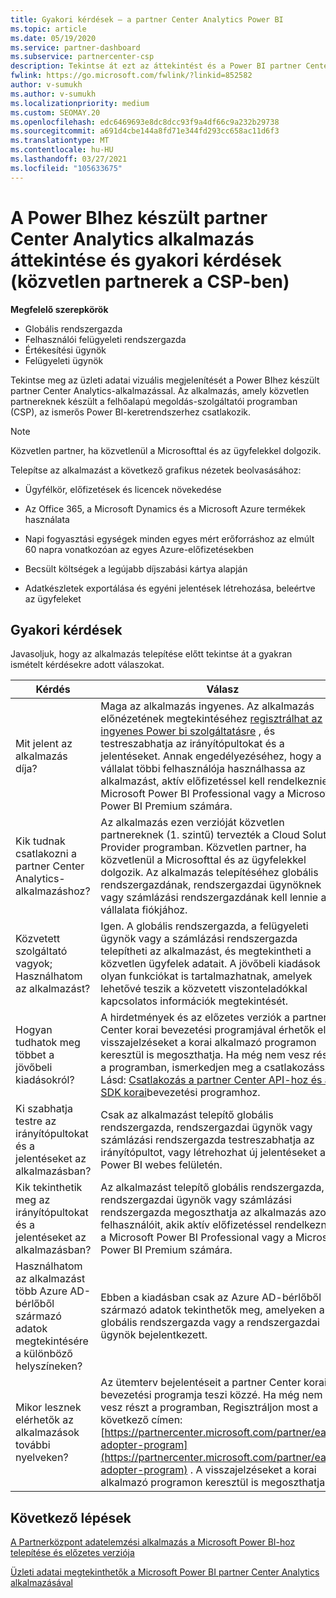 ```yaml
---
title: Gyakori kérdések – a partner Center Analytics Power BI
ms.topic: article
ms.date: 05/19/2020
ms.service: partner-dashboard
ms.subservice: partnercenter-csp
description: Tekintse át ezt az áttekintést és a Power BI partner Center Analytics alkalmazásával kapcsolatos gyakori kérdéseket.
fwlink: https://go.microsoft.com/fwlink/?linkid=852582
author: v-sumukh
ms.author: v-sumukh
ms.localizationpriority: medium
ms.custom: SEOMAY.20
ms.openlocfilehash: edc6469693e8dc8dcc93f9a4df66c9a232b29738
ms.sourcegitcommit: a691d4cbe144a8fd71e344fd293cc658ac11d6f3
ms.translationtype: MT
ms.contentlocale: hu-HU
ms.lasthandoff: 03/27/2021
ms.locfileid: "105633675"
---
```

# <a name="overview-and-faqs-for-the-partner-center-analytics-app-for-power-bi-direct-partners-in-csp"></a>A Power BIhez készült partner Center Analytics alkalmazás áttekintése és gyakori kérdések (közvetlen partnerek a CSP-ben)



**Megfelelő szerepkörök**

- Globális rendszergazda
- Felhasználói felügyeleti rendszergazda
- Értékesítési ügynök
- Felügyeleti ügynök

Tekintse meg az üzleti adatai vizuális megjelenítését a Power BIhez készült partner Center Analytics-alkalmazással. Az alkalmazás, amely közvetlen partnereknek készült a felhőalapú megoldás-szolgáltatói programban (CSP), az ismerős Power BI-keretrendszerhez csatlakozik.

> [!NOTE]  
> Közvetlen partner, ha közvetlenül a Microsofttal és az ügyfelekkel dolgozik.

Telepítse az alkalmazást a következő grafikus nézetek beolvasásához:

- Ügyfélkör, előfizetések és licencek növekedése

- Az Office 365, a Microsoft Dynamics és a Microsoft Azure termékek használata

- Napi fogyasztási egységek minden egyes mért erőforráshoz az elmúlt 60 napra vonatkozóan az egyes Azure-előfizetésekben

- Becsült költségek a legújabb díjszabási kártya alapján

- Adatkészletek exportálása és egyéni jelentések létrehozása, beleértve az ügyfeleket

## <a name="frequently-asked-questions"></a>Gyakori kérdések

Javasoljuk, hogy az alkalmazás telepítése előtt tekintse át a gyakran ismételt kérdésekre adott válaszokat.

| **Kérdés** | **Válasz** |
| --- | ---------- |
| Mit jelent az alkalmazás díja? | Maga az alkalmazás ingyenes. Az alkalmazás előnézetének megtekintéséhez [regisztrálhat az ingyenes Power bi szolgáltatásre](https://go.microsoft.com/fwlink/p/?linkid=845347) , és testreszabhatja az irányítópultokat és a jelentéseket. Annak engedélyezéséhez, hogy a vállalat többi felhasználója használhassa az alkalmazást, aktív előfizetéssel kell rendelkeznie a Microsoft Power BI Professional vagy a Microsoft Power BI Premium számára. |
| Kik tudnak csatlakozni a partner Center Analytics-alkalmazáshoz? | Az alkalmazás ezen verzióját közvetlen partnereknek (1. szintű) tervezték a Cloud Solution Provider programban. Közvetlen partner, ha közvetlenül a Microsofttal és az ügyfelekkel dolgozik. Az alkalmazás telepítéséhez globális rendszergazdának, rendszergazdai ügynöknek vagy számlázási rendszergazdának kell lennie a vállalata fiókjához. |
| Közvetett szolgáltató vagyok; Használhatom az alkalmazást? | Igen. A globális rendszergazda, a felügyeleti ügynök vagy a számlázási rendszergazda telepítheti az alkalmazást, és megtekintheti a közvetlen ügyfelek adatait. A jövőbeli kiadások olyan funkciókat is tartalmazhatnak, amelyek lehetővé teszik a közvetett viszonteladókkal kapcsolatos információk megtekintését. |
| Hogyan tudhatok meg többet a jövőbeli kiadásokról? | A hirdetmények és az előzetes verziók a partner Center korai bevezetési programjával érhetők el. A visszajelzéseket a korai alkalmazó programon keresztül is megoszthatja. Ha még nem vesz részt a programban, ismerkedjen meg a csatlakozással. Lásd: [Csatlakozás a partner Center API-hoz és az SDK korai](/partner-center/develop/early-adopter-program)bevezetési programhoz.  |
| Ki szabhatja testre az irányítópultokat és a jelentéseket az alkalmazásban? | Csak az alkalmazást telepítő globális rendszergazda, rendszergazdai ügynök vagy számlázási rendszergazda testreszabhatja az irányítópultot, vagy létrehozhat új jelentéseket a Power BI webes felületén. |
| Kik tekinthetik meg az irányítópultokat és a jelentéseket az alkalmazásban? | Az alkalmazást telepítő globális rendszergazda, rendszergazdai ügynök vagy számlázási rendszergazda megoszthatja az alkalmazás azon felhasználóit, akik aktív előfizetéssel rendelkeznek a Microsoft Power BI Professional vagy a Microsoft Power BI Premium számára. |
| Használhatom az alkalmazást több Azure AD-bérlőből származó adatok megtekintésére a különböző helyszíneken? | Ebben a kiadásban csak az Azure AD-bérlőből származó adatok tekinthetők meg, amelyeken a globális rendszergazda vagy a rendszergazdai ügynök bejelentkezett. | 
| Mikor lesznek elérhetők az alkalmazások további nyelveken? | Az ütemterv bejelentéseit a partner Center korai bevezetési programja teszi közzé. Ha még nem vesz részt a programban, Regisztráljon most a következő címen: [https://partnercenter.microsoft.com/partner/early-adopter-program](https://partnercenter.microsoft.com/partner/early-adopter-program) . A visszajelzéseket a korai alkalmazó programon keresztül is megoszthatja. | 



## <a name="next-steps"></a>Következő lépések

[A Partnerközpont adatelemzési alkalmazás a Microsoft Power BI-hoz telepítése és előzetes verziója](power-bi-app-for-direct-partners-install.md)

[Üzleti adatai megtekinthetők a Microsoft Power BI partner Center Analytics alkalmazásával](power-bi-app-for-direct-partners-use.md)